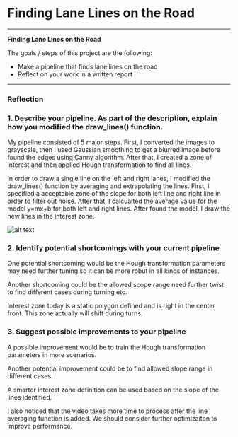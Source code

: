# **Finding Lane Lines on the Road** 


---

**Finding Lane Lines on the Road**

The goals / steps of this project are the following:
* Make a pipeline that finds lane lines on the road
* Reflect on your work in a written report


[//]: # (Image References)

[image1]: ./examples/grayscale.jpg "Grayscale"

---

### Reflection

### 1. Describe your pipeline. As part of the description, explain how you modified the draw_lines() function.

My pipeline consisted of 5 major steps. First, I converted the images to grayscale, then I used Gaussian smoothing to get a blurred image before found the edges using Canny algorithm. After that, I created a zone of interest and then applied Hough transformation to find all lines.

In order to draw a single line on the left and right lanes, I modified the draw_lines() function by averaging and extrapolating the lines. First, I specified a acceptable zone of the slope for both left line and right line in order to filter out noise. After that, I calcualted the average value for the model y=mx+b for both left and right lines. After found the model, I draw the new lines in the interest zone.



![alt text][image1]


### 2. Identify potential shortcomings with your current pipeline


One potential shortcoming would be the Hough transformation parameters may need further tuning so it can be more robut in all kinds of instances.  

Another shortcoming could be the allowed scope range need further twist to find different cases during turning etc.

Interest zone today is a static polygon defined and is right in the center front. This zone actually will shift during turns. 


### 3. Suggest possible improvements to your pipeline

A possible improvement would be to train the Hough transformation parameters in more scenarios.

Another potential improvement could be to find allowed slope range in different cases.

A smarter interest zone definition can be used based on the slope of the lines identified. 

I also noticed that the video takes more time to process after the line averaging function is added. We should consider further optimizaiton to improve performance.
